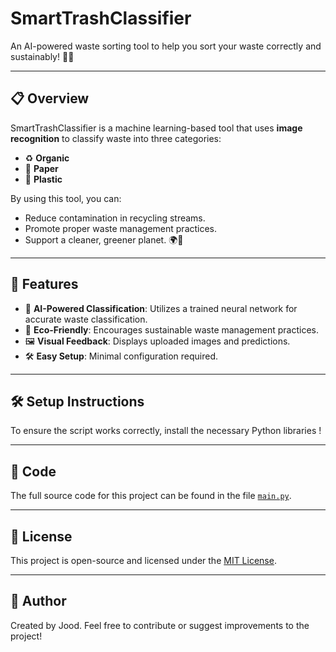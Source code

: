 #  SmartTrashClassifier 
An AI-powered waste sorting tool to help you sort your waste correctly and sustainably! 🌿✨  

---

## 📋 Overview  
SmartTrashClassifier is a machine learning-based tool that uses **image recognition** to classify waste into three categories:  
- ♻️ **Organic**  
- 📄 **Paper**  
- 🧴 **Plastic**  

By using this tool, you can:  
- Reduce contamination in recycling streams.  
- Promote proper waste management practices.  
- Support a cleaner, greener planet. 🌍💚  

---

## 🚀 Features  
- 🤖 **AI-Powered Classification**: Utilizes a trained neural network for accurate waste classification.  
- 🌱 **Eco-Friendly**: Encourages sustainable waste management practices.  
- 🖼️ **Visual Feedback**: Displays uploaded images and predictions.  
- 🛠️ **Easy Setup**: Minimal configuration required.  

---

## 🛠️ Setup Instructions  
To ensure the script works correctly, install the necessary Python libraries !

---

## 📂 Code
The full source code for this project can be found in the file [`main.py`](./main.py).

---

## 📝 License
This project is open-source and licensed under the [MIT License](LICENSE).

---

## 👤 Author
Created by Jood. Feel free to contribute or suggest improvements to the project!
